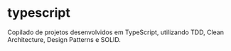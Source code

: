 # typescript
Copilado de projetos desenvolvidos em TypeScript, utilizando TDD, Clean Architecture, Design Patterns e SOLID.
